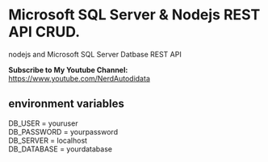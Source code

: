 # Microsoft SQL Server & Nodejs REST API CRUD.
nodejs and Microsoft SQL Server Datbase REST API

<b>Subscribe to My Youtube Channel:</b><br>
https://www.youtube.com/NerdAutodidata

## environment variables

DB_USER = youruser<br>
DB_PASSWORD = yourpassword<br>
DB_SERVER = localhost<br>
DB_DATABASE = yourdatabase
